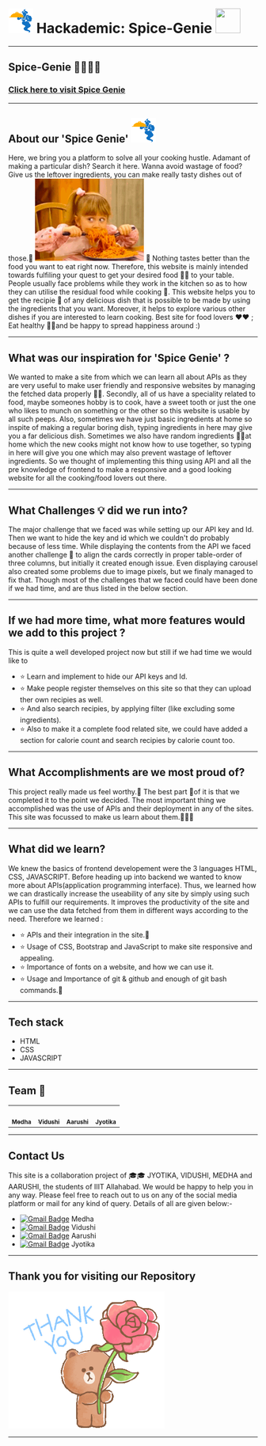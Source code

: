 
#  <img src="image.png" width="50" height="50"/> Hackademic: Spice-Genie <img src="image.img" width="50" height="50"/>


---------------------------------------------------------------------------------------------------------------------------------------------------
## Spice-Genie :hamburger::gem::pizza::shaved_ice:

### [Click here to visit Spice Genie](https://xxx32.github.io/Hackademic-Spice-Genie/)


---------------------------------------------------------------------------------------------------------------------------------------------------
## About our 'Spice Genie'   <img src="image.png" width="50" height="50"/>
Here, we bring you a platform to solve all your cooking hustle. Adamant of making a particular dish? Search it here. Wanna avoid wastage of food? Give us the leftover ingredients, you can make really tasty dishes out of those.:shaved_ice:
<img src="hunger1.gif" />
:poultry_leg: Nothing tastes better than the food you want to eat right now. Therefore, this website is mainly intended towards fulfiling your quest to get your desired food :custard::wine_glass: to your table. People usually face problems while they work in the kitchen so as to how they can utilise the residual food while cooking :tropical_drink:. This website helps you to get the recipie :hamburger: of any delicious dish that is possible to be made by using the ingredients that you want. Moreover, it helps to explore various other dishes if you are interested to learn cooking. Best site for food lovers :heart::heart: ; Eat healthy :strawberry::grapes:and be happy to spread happiness around :)

----------------------------------------------------------------------------------------------------------------------------------------------------
## What was our inspiration for 'Spice Genie' ?

We wanted to make a site from which we can learn all about APIs as they are very useful to make user friendly and responsive websites by managing the fetched data properly :tada::tada:.
Secondly, all of us have a speciality related to food, maybe someones hobby is to cook, have a sweet tooth or just the one who likes to munch on something or the other so this website is usable by all such peeps. Also, sometimes we have just basic ingredients at home so inspite of making a regular boring dish, typing ingredients in here may give you a far delicious dish. Sometimes we also have random ingredients :birthday::egg:at home which the new cooks might not know how to use together, so typing in here will give you one which may also prevent wastage of leftover ingredients. So we thought of implementing this thing using API and all the pre knowledge of frontend to make a responsive and a good looking website for all the cooking/food lovers out there. 

----------------------------------------------------------------------------------------------------------------------------------------------------
## What Challenges :bulb: did we run into?

The major challenge that we faced was while setting up our API key and Id. Then we want to hide the key and id which we couldn't do probably because of less time. While displaying the contents from the API we faced another challenge :gem: to align the cards correctly in proper table-order of three columns, but initially it created enough issue. Even displaying carousel also created some problems due to image pixels, but we finaly managed to fix that. Though most of the challenges that we faced could have been done if we had time, and are thus listed in the below section.

----------------------------------------------------------------------------------------------------------------------------------------------------
## If we had more time, what more features would we add to this project ?

This is quite a well developed project now but still if we had time we would like to 
* :star: Learn and implement to hide our API keys and Id.
* :star: Make people register themselves on this site so that they can upload ther own recipies as well.
* :star: And also search recipies, by applying filter (like excluding some ingredients).
* :star: Also to make it a complete food related site, we could have added a section for calorie count and search recipies by calorie count too.

----------------------------------------------------------------------------------------------------------------------------------------------------
## What Accomplishments are we most proud of?

This project really made us feel worthy.:dart: The best part :balloon:of it is that we completed it to the point we decided. The most important thing we accomplished was the use of APIs and their deployment in any of the sites. This site was focussed to make us learn about them.:hamburger::pizza::shaved_ice:

----------------------------------------------------------------------------------------------------------------------------------------------------
## What did we learn?

We knew the basics of frontend developement were the 3 languages HTML, CSS, JAVASCRIPT. Before heading up into backend we wanted to know more about APIs(application programming interface). Thus, we learned how we can drastically increase the useability of any site by simply using such APIs to fulfill our requirements. It improves the productivity of the site and we can use the data fetched from them in different ways according to the need. Therefore we learned :
*  :star:  APIs and their integration in the site.:sparkler:
*  :star:  Usage of CSS, Bootstrap and JavaScript to make site responsive and appealing.
*  :star:  Importance of fonts on a website, and how we can use it. 
*  :star:  Usage and Importance of git & github and enough of git bash commands.:bell:


----------------------------------------------------------------------------------------------------------------------------------------------------
## Tech stack

* HTML
* CSS
* JAVASCRIPT


----------------------------------------------------------------------------------------------------------------------------------------------------
## Team :confetti_ball:

<table>
  <tr>
     <td align="center"><a href="https://github.com/medhabalani"><img src="https://avatars3.githubusercontent.com/u/58399279?s=400&v=4" width="150px;" alt=""/><br /><sub><b>Medha</b></sub></a><br /></td>
     <td align="center"><a href="https://github.com/vidushi1012"><img src="https://avatars3.githubusercontent.com/u/58432166?s=400&u=7e05b92ffe0ef8c4d5dc3c2c314ab1edebf9a431&v=4" width="150px;" alt=""/><br /><sub><b>Vidushi</b></sub></a><br /></td>
    <td align="center"><a href="https://github.com/xxx32"><img src="https://avatars1.githubusercontent.com/u/58389098?s=400&u=f3f311649ce839abd0ea3fd57674a818030b5549&v=4" width="150px;" alt=""/><br /><sub><b>Aarushi</b></sub></a><br /></td>
     <td align="center"><a href="https://github.com/Jyotika999"><img src="https://avatars0.githubusercontent.com/u/54600270?v=4" width="150px;" alt=""/><br /><sub><b>Jyotika</b></sub></a><br /></td>
 
 </tr>
</table>


----------------------------------------------------------------------------------------------------------------------------------------------------
## Contact Us


This site is a collaboration project of :mortar_board::mortar_board: JYOTIKA, VIDUSHI, MEDHA and AARUSHI, the students of IIIT Allahabad. We would be happy to help you in any way. Please feel free to reach out to us on any of the social media platform or mail for any kind of query. Details of all are given below:-


* [![Gmail Badge](https://img.shields.io/badge/-Gmail-c14438?style=flat-square&logo=Gmail&logoColor=white&link=mailto:IIT2019021@iiita.ac.in)](mailto:IIT2019021@iiita.ac.in)<span> Medha</span>
* [![Gmail Badge](https://img.shields.io/badge/-Gmail-c14438?style=flat-square&logo=Gmail&logoColor=white&link=mailto:IIT2019027@iiita.ac.in)](mailto:IIT2019027@iiita.ac.in)<span> Vidushi</span>
* [![Gmail Badge](https://img.shields.io/badge/-Gmail-c14438?style=flat-square&logo=Gmail&logoColor=white&link=mailto:IIT2019032@iiita.ac.in)](mailto:IIT2019032@iiita.ac.in)<span> Aarushi</span>
* [![Gmail Badge](https://img.shields.io/badge/-Gmail-c14438?style=flat-square&logo=Gmail&logoColor=white&link=mailto:IIT2019036@iiita.ac.in)](mailto:IIT2019036@iiita.ac.in)<span> Jyotika</span>



---------------------------------------------------------------------------------------------------------------------------------------------------
## Thank you for visiting our Repository


![THankYOu](thankyou.gif)



---------------------------------------------------------------------------------------------------------------------------------------------------
 
